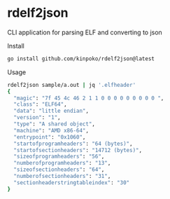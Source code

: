 # rdelf2json

CLI application for parsing ELF and converting to json

Install

```bash
go install github.com/kinpoko/rdelf2json@latest
```

Usage

```bash
rdelf2json sample/a.out | jq '.elfheader'
{
  "magic": "7f 45 4c 46 2 1 1 0 0 0 0 0 0 0 0 0 ",
  "class": "ELF64",
  "data": "little endian",
  "version": "1",
  "type": "A shared object",
  "machine": "AMD x86-64",
  "entrypoint": "0x1060",
  "startofprogramheaders": "64 (bytes)",
  "startofsectionheaders": "14712 (bytes)",
  "sizeofprogramheaders": "56",
  "numberofprogramheaders": "13",
  "sizeofsectionheaders": "64",
  "numberofsectionheaders": "31",
  "sectionheaderstringtableindex": "30"
}
```
